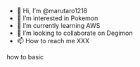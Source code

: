 - 👋 Hi, I’m @marutaro1218
- 👀 I’m interested in Pokemon
- 🌱 I’m currently learning AWS
- 💞️ I’m looking to collaborate on Degimon
- 📫 How to reach me XXX

how to basic
